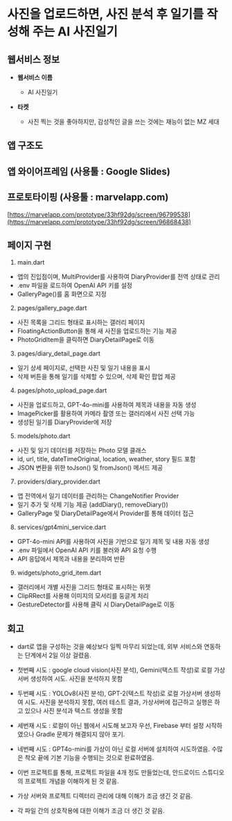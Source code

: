 # 사진을 업로드하면, 사진 분석 후 일기를 작성해 주는 AI 사진일기

## 웹서비스 정보
- **웹서비스 이름**
  - AI 사진일기
    
- **타켓**
  - 사진 찍는 것을 좋아하지만, 감성적인 글을 쓰는 것에는 재능이 없는 MZ 세대

## 앱 구조도


## 앱 와이어프레임 (사용툴 : Google Slides)


## 프로토타이핑 (사용툴 : marvelapp.com)
[https://marvelapp.com/prototype/33hf92dg/screen/96799538](https://marvelapp.com/prototype/33hf92dg/screen/96868438)


## 페이지 구현
1. main.dart
- 앱의 진입점이며, MultiProvider를 사용하여 DiaryProvider를 전역 상태로 관리
- .env 파일을 로드하여 OpenAI API 키를 설정
- GalleryPage()를 홈 화면으로 지정

2. pages/gallery_page.dart
- 사진 목록을 그리드 형태로 표시하는 갤러리 페이지
- FloatingActionButton을 통해 새 사진을 업로드하는 기능 제공
- PhotoGridItem을 클릭하면 DiaryDetailPage로 이동

3. pages/diary_detail_page.dart
- 일기 상세 페이지로, 선택한 사진 및 일기 내용을 표시
- 삭제 버튼을 통해 일기를 삭제할 수 있으며, 삭제 확인 팝업 제공
   
4. pages/photo_upload_page.dart
- 사진을 업로드하고, GPT-4o-mini를 사용하여 제목과 내용을 자동 생성
- ImagePicker를 활용하여 카메라 촬영 또는 갤러리에서 사진 선택 가능
- 생성된 일기를 DiaryProvider에 저장

5. models/photo.dart
- 사진 및 일기 데이터를 저장하는 Photo 모델 클래스
- id, url, title, dateTimeOriginal, location, weather, story 필드 포함
- JSON 변환을 위한 toJson() 및 fromJson() 메서드 제공

7. providers/diary_provider.dart
- 앱 전역에서 일기 데이터를 관리하는 ChangeNotifier Provider
- 일기 추가 및 삭제 기능 제공 (addDiary(), removeDiary())
- GalleryPage 및 DiaryDetailPage에서 Provider를 통해 데이터 접근
    
8. services/gpt4mini_service.dart
- GPT-4o-mini API를 사용하여 사진을 기반으로 일기 제목 및 내용 자동 생성
- .env 파일에서 OpenAI API 키를 불러와 API 요청 수행
- API 응답에서 제목과 내용을 분리하여 반환
    
9. widgets/photo_grid_item.dart
- 갤러리에서 개별 사진을 그리드 형태로 표시하는 위젯
- ClipRRect를 사용해 이미지의 모서리를 둥글게 처리
- GestureDetector를 사용해 클릭 시 DiaryDetailPage로 이동


## 회고
- dart로 앱을 구성하는 것을 예상보다 일찍 마무리 되었는데, 외부 서비스와 연동하는 단계에서 2일 이상 걸렸음.
- 첫번째 시도 : google cloud vision(사진 분석), Gemini(택스트 작성)로 로컬 가상서버 생성하여 시도. 사진을 분석하지 못함
- 두번째 시도 : YOLOv8(사진 분석), GPT-2(텍스트 작성)로 로컬 가상서버 생성하여 시도. 사진을 분석하지 못함, 여러 테스트 결과, 가상서버에 접근하고 실행은 하고 있으나 사진 분석과 텍스트 생성을 못함
- 세번재 시도 : 로컬이 아닌 웹에서 시도해 보고자 우선, Firebase 부터 설정 시작하였으나 Gradle 문제가 해결되지 않아 포기.
- 네번째 시도 : GPT4o-mini를 가상이 아닌 로컬 서버에 설치하여 시도하였음. 수많은 착오 끝에 기본 기능을 수행되는 것으로 완료하였음.

- 이번 프로젝트를 통해, 프로젝트 파일을 4개 정도 만들었는데, 안드로이드 스튜디오의 프로젝트 개념을 이해하게 된 것 같음.
- 가상 서버와 프로젝트 디렉터리 관리에 대해 이해가 조금 생긴 것 같음.
- 각 파일 간의 상호작용에 대한 이해가 조금 더 생긴 것 같음.
